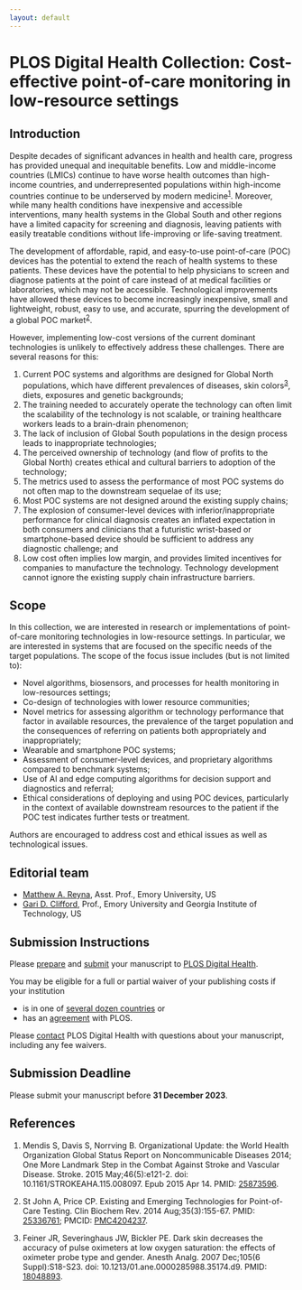 ```yaml
---
layout: default
---
```


# PLOS Digital Health Collection: Cost-effective point-of-care monitoring in low-resource settings

## Introduction

Despite decades of significant advances in health and health care, progress has provided unequal and inequitable benefits. Low and middle-income countries (LMICs) continue to have worse health outcomes than high-income countries, and underrepresented populations within high-income countries continue to be underserved by modern medicine<sup>[1](#ref-who)</sup>. Moreover, while many health conditions have inexpensive and accessible interventions, many health systems in the Global South and other regions have a limited capacity for screening and diagnosis, leaving patients with easily treatable conditions without life-improving or life-saving treatment. 

The development of affordable, rapid, and easy-to-use point-of-care (POC) devices has the potential to extend the reach of health systems to these patients. These devices have the potential to help physicians to screen and diagnose patients at the point of care instead of at medical facilities or laboratories, which may not be accessible. Technological improvements have allowed these devices to become increasingly inexpensive, small and lightweight, robust, easy to use, and accurate, spurring the development of a global POC market<sup>[2](#ref-poc)</sup>.
 
However, implementing low-cost versions of the current dominant technologies is unlikely to effectively address these challenges. There are several reasons for this:

1. Current POC systems and algorithms are designed for Global North populations, which have different prevalences of diseases, skin colors<sup>[3](#ref-pulse-ox)</sup>, diets, exposures and genetic backgrounds;
2. The training needed to accurately operate the technology can often limit the scalability of the technology is not scalable, or training healthcare workers leads to a brain-drain phenomenon;
3. The lack of inclusion of Global South populations in the design process leads to inappropriate technologies;
4. The perceived ownership of technology (and flow of profits to the Global North) creates ethical and cultural barriers to adoption of the technology;
5. The metrics used to assess the performance of most POC systems do not often map to the downstream sequelae of its use;
6. Most POC systems are not designed around the existing supply chains;
7. The explosion of consumer-level devices with inferior/inappropriate performance for clinical diagnosis creates an inflated expectation in both consumers and clinicians that a futuristic wrist-based or smartphone-based device should be sufficient to address any diagnostic challenge; and
8. Low cost often implies low margin, and provides limited incentives for companies to manufacture the technology. Technology development cannot ignore the existing supply chain infrastructure barriers. 

## Scope 

In this collection, we are interested in research or implementations of point-of-care monitoring technologies in low-resource settings. In particular, we are interested in systems that are focused on the specific needs of the target populations. The scope of the focus issue includes (but is not limited to):

- Novel algorithms, biosensors, and processes for health monitoring in low-resources settings;
- Co-design of technologies with lower resource communities;
- Novel metrics for assessing algorithm or technology performance that factor in available resources, the prevalence of the target population and the consequences of referring on patients both appropriately and inappropriately; 
- Wearable and smartphone POC systems;
- Assessment of consumer-level devices, and proprietary algorithms compared to benchmark systems;
- Use of AI and edge computing algorithms for decision support and diagnostics and referral;
- Ethical considerations of deploying and using POC devices, particularly in the context of available downstream resources to the patient if the POC test indicates further tests or treatment.

Authors are encouraged to address cost and ethical issues as well as technological issues.

## Editorial team

- [Matthew A. Reyna](https://reynalab.org/), Asst. Prof., Emory University, US
- [Gari D. Clifford](http://gdclifford.info/), Prof., Emory University and Georgia Institute of Technology, US

## Submission Instructions

Please [prepare](https://journals.plos.org/digitalhealth/s/submission-guidelines) and [submit](https://journals.plos.org/digitalhealth/s/submit-now) your manuscript to [PLOS Digital Health](https://journals.plos.org/digitalhealth/).

You may be eligible for a full or partial waiver of your publishing costs if your institution
- is in one of [several dozen countries](https://plos.org/publish/fees/#fee-program) or
- has an [agreement](https://plos.org/resources/for-institutions/institutional-account-participants/) with PLOS.

Please [contact](https://journals.plos.org/digitalhealth/s/contact) PLOS Digital Health with questions about your manuscript, including any fee waivers.

## Submission Deadline 

Please submit your manuscript before **31 December 2023**.

## References

1. <a name="ref-who"></a> Mendis S, Davis S, Norrving B. Organizational Update: the World Health Organization Global Status Report on Noncommunicable Diseases 2014; One More Landmark Step in the Combat Against Stroke and Vascular Disease. Stroke. 2015 May;46(5):e121-2. doi: 10.1161/STROKEAHA.115.008097. Epub 2015 Apr 14. PMID: [25873596](https://pubmed.ncbi.nlm.nih.gov/25873596/).

2. <a name="ref-poc"></a> St John A, Price CP. Existing and Emerging Technologies for Point-of-Care Testing. Clin Biochem Rev. 2014 Aug;35(3):155-67. PMID: [25336761](https://pubmed.ncbi.nlm.nih.gov/25336761/); PMCID: [PMC4204237](https://www.ncbi.nlm.nih.gov/pmc/articles/PMC4204237/).

3. <a name="ref-pulse-ox"></a> Feiner JR, Severinghaus JW, Bickler PE. Dark skin decreases the accuracy of pulse oximeters at low oxygen saturation: the effects of oximeter probe type and gender. Anesth Analg. 2007 Dec;105(6 Suppl):S18-S23. doi: 10.1213/01.ane.0000285988.35174.d9. PMID: [18048893](https://pubmed.ncbi.nlm.nih.gov/18048893/).